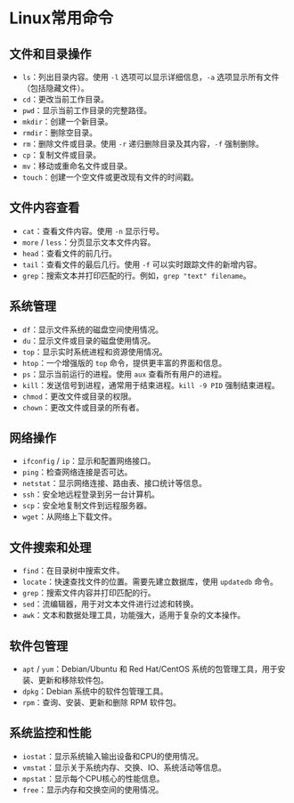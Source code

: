 # Linux常用命令

## 文件和目录操作

* `ls`：列出目录内容。使用 `-l` 选项可以显示详细信息，`-a` 选项显示所有文件（包括隐藏文件）。
* `cd`：更改当前工作目录。
* `pwd`：显示当前工作目录的完整路径。
* `mkdir`：创建一个新目录。
* `rmdir`：删除空目录。
* `rm`：删除文件或目录。使用 `-r` 递归删除目录及其内容，`-f` 强制删除。
* `cp`：复制文件或目录。
* `mv`：移动或重命名文件或目录。
* `touch`：创建一个空文件或更改现有文件的时间戳。



## 文件内容查看

* `cat`：查看文件内容。使用 `-n` 显示行号。
* `more` / `less`：分页显示文本文件内容。
* `head`：查看文件的前几行。
* `tail`：查看文件的最后几行。使用 `-f` 可以实时跟踪文件的新增内容。
* `grep`：搜索文本并打印匹配的行。例如，`grep "text" filename`。



## 系统管理

* `df`：显示文件系统的磁盘空间使用情况。
* `du`：显示文件或目录的磁盘使用情况。
* `top`：显示实时系统进程和资源使用情况。
* `htop`：一个增强版的 `top` 命令，提供更丰富的界面和信息。
* `ps`：显示当前运行的进程。使用 `aux` 查看所有用户的进程。
* `kill`：发送信号到进程，通常用于结束进程。`kill -9 PID` 强制结束进程。
* `chmod`：更改文件或目录的权限。
* `chown`：更改文件或目录的所有者。



## 网络操作

* `ifconfig` / `ip`：显示和配置网络接口。
* `ping`：检查网络连接是否可达。
* `netstat`：显示网络连接、路由表、接口统计等信息。
* `ssh`：安全地远程登录到另一台计算机。
* `scp`：安全地复制文件到远程服务器。
* `wget`：从网络上下载文件。



## 文件搜索和处理

* `find`：在目录树中搜索文件。
* `locate`：快速查找文件的位置。需要先建立数据库，使用 `updatedb` 命令。
* `grep`：搜索文件内容并打印匹配的行。
* `sed`：流编辑器，用于对文本文件进行过滤和转换。
* `awk`：文本和数据处理工具，功能强大，适用于复杂的文本操作。



## 软件包管理

* `apt` / `yum`：Debian/Ubuntu 和 Red Hat/CentOS 系统的包管理工具，用于安装、更新和移除软件包。
* `dpkg`：Debian 系统中的软件包管理工具。
* `rpm`：查询、安装、更新和删除 RPM 软件包。



## 系统监控和性能

* `iostat`：显示系统输入输出设备和CPU的使用情况。
* `vmstat`：显示关于系统内存、交换、IO、系统活动等信息。
* `mpstat`：显示每个CPU核心的性能信息。
* `free`：显示内存和交换空间的使用情况。